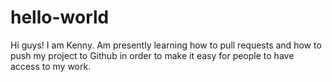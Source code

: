# hello-world

Hi guys!
I am Kenny. Am presently learning how to pull requests and how to push my project to Github in order to make it easy for people to have access to my work.
